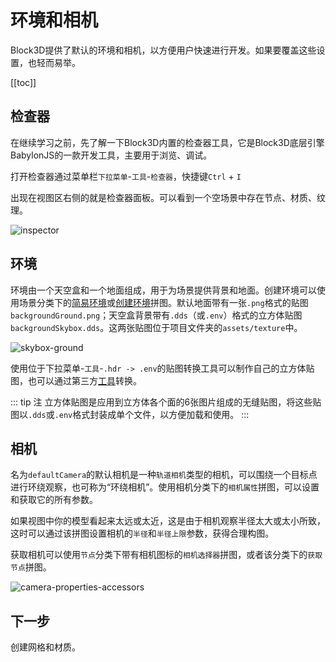 # 环境和相机

Block3D提供了默认的环境和相机，以方便用户快速进行开发。如果要覆盖这些设置，也轻而易举。

[[toc]]

## 检查器

在继续学习之前，先了解一下Block3D内置的检查器工具，它是Block3D底层引擎BabylonJS的一款开发工具，主要用于浏览、调试。

打开检查器通过菜单栏`下拉菜单`-`工具`-`检查器`，快捷键`Ctrl` + `I`

出现在视图区右侧的就是检查器面板。可以看到一个空场景中存在节点、材质、纹理。

![inspector](https://cdn.zjbku.com/start/inspector-2.png)

## 环境

环境由一个天空盒和一个地面组成，用于为场景提供背景和地面。创建环境可以使用场景分类下的[简易环境](../blocks-reference/scenes.md#scene-create-easy-environment)或[创建环境](../blocks-reference/scenes.md#scene-create-default-environment)拼图。默认地面带有一张`.png`格式的贴图`backgroundGround.png`；天空盒背景带有`.dds`（或`.env`）格式的立方体贴图`backgroundSkybox.dds`。这两张贴图位于项目文件夹的`assets/texture`中。

![skybox-ground](https://cdn.zjbku.com/start/skybox-ground.jpg)


使用位于下拉菜单-`工具`-`.hdr -> .env`的贴图转换工具可以制作自己的立方体贴图，也可以通过第三方[工具](../diving-deeper/tools.md)转换。

::: tip 注
立方体贴图是应用到立方体各个面的6张图片组成的无缝贴图，将这些贴图以`.dds`或`.env`格式封装成单个文件，以方便加载和使用。
:::

## 相机

名为`defaultCamera`的默认相机是一种`轨道相机`类型的相机，可以围绕一个目标点进行环绕观察，也可称为“环绕相机”。使用相机分类下的`相机属性`拼图，可以设置和获取它的所有参数。

如果视图中你的模型看起来太远或太近，这是由于相机观察半径太大或太小所致，这时可以通过该拼图设置相机的`半径`和`半径上限`参数，获得合理构图。

获取相机可以使用`节点`分类下带有相机图标的`相机选择器`拼图，或者该分类下的`获取节点`拼图。

![camera-properties-accessors](https://cdn.zjbku.com/start/camera-properties-accessors.jpeg)

## 下一步

创建网格和材质。
